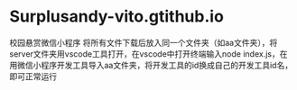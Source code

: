 # Surplusandy-vito.gtithub.io
校园悬赏微信小程序
将所有文件下载后放入同一个文件夹（如aa文件夹），将server文件夹用vscode工具打开，在vscode中打开终端输入node index.js，在用微信小程序开发工具导入aa文件夹，将开发工具的id换成自己的开发工具id名，即可正常运行
